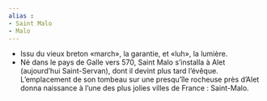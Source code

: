 ```yaml
---
alias : 
- Saint Malo
- Malo
---
```

-   Issu du vieux breton «march», la garantie, et «luh», la lumière.
-   Né dans le pays de Galle vers 570, Saint Malo s’installa à Alet (aujourd’hui Saint-Servan), dont il devint plus tard l’évêque. L’emplacement de son tombeau sur une presqu’île rocheuse près d’Alet donna naissance à l’une des plus jolies villes de France : Saint-Malo.